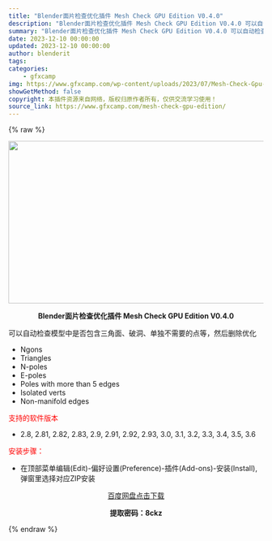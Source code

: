 ```yaml
---
title: "Blender面片检查优化插件 Mesh Check GPU Edition V0.4.0"
description: "Blender面片检查优化插件 Mesh Check GPU Edition V0.4.0 可以自动检查模型中是否包含三角面、破洞、单独不需要的点等，然后删除优化 Ngons Triangles N-..."
summary: "Blender面片检查优化插件 Mesh Check GPU Edition V0.4.0 可以自动检查模型中是否包含三角面、破洞、单独不需要的点等，然后删除优化 Ngons Triangles N-..."
date: 2023-12-10 00:00:00
updated: 2023-12-10 00:00:00
author: blenderit
tags: 
categories:
    - gfxcamp
img: https://www.gfxcamp.com/wp-content/uploads/2023/07/Mesh-Check-Gpu-Edition.jpg
showGetMethod: false
copyright: 本插件资源来自网络，版权归原作者所有，仅供交流学习使用！
source_link: https://www.gfxcamp.com/mesh-check-gpu-edition/
---
```


{% raw %}
<div><p><img decoding="async" class="aligncenter size-full wp-image-114020" src="https://www.gfxcamp.com/wp-content/uploads/2023/07/Mesh-Check-Gpu-Edition.jpg" data-src="https://www.gfxcamp.com/wp-content/uploads/2023/07/Mesh-Check-Gpu-Edition.jpg" alt="" width="640" height="320" data-srcset="https://www.gfxcamp.com/wp-content/uploads/2023/07/Mesh-Check-Gpu-Edition.jpg 640w, https://www.gfxcamp.com/wp-content/uploads/2023/07/Mesh-Check-Gpu-Edition-150x75.jpg 150w" data-sizes="(max-width: 640px) 100vw, 640px"></p><p style="text-align: center;"><strong>Blender面片检查优化插件 Mesh Check GPU Edition V0.4.0</strong></p><p>可以自动检查模型中是否包含三角面、破洞、单独不需要的点等，然后删除优化</p><ul>
<li>Ngons</li>
<li>Triangles</li>
<li>N-poles</li>
<li>E-poles</li>
<li>Poles with more than 5 edges</li>
<li>Isolated verts</li>
<li>Non-manifold edges</li>
</ul><p><span style="color: #ff0000;">支持的软件版本</span></p><ul>
<li>2.8, 2.81, 2.82, 2.83, 2.9, 2.91, 2.92, 2.93, 3.0, 3.1, 3.2, 3.3, 3.4, 3.5, 3.6</li>
</ul><p><span style="color: #ff0000;">安装步骤：</span></p><ul>
<li>在顶部菜单编辑(Edit)-偏好设置(Preference)-插件(Add-ons)-安装(Install),弹窗里选择对应ZIP安装</li>
</ul><p style="text-align: center;"><a class="maxbutton-3 maxbutton maxbutton-baidu" target="_blank" rel="noopener" href="https://pan.baidu.com/s/1KKGJeW-lVKbO6CH8g4Xukg?pwd=8ckz"><span class="mb-text">百度网盘点击下载</span></a></p><p style="text-align: center;"><strong>提取密码：8ckz</strong></p></div>
<div style="display: none">gfxcamp</div>
{% endraw %}